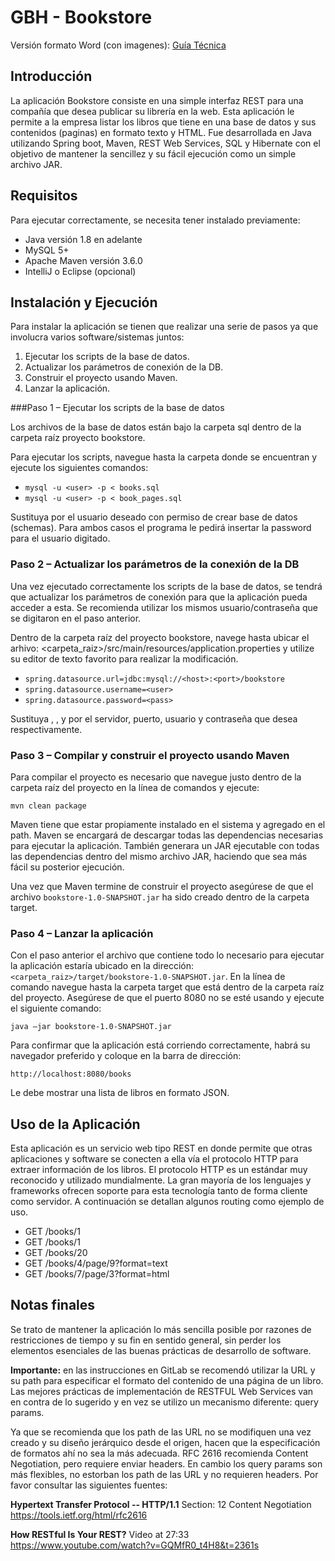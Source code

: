 # GBH - Bookstore

Versión formato Word (con imagenes):  [Guía Técnica ](/docs/bookstore.docx)

## Introducción
La aplicación Bookstore consiste en una simple interfaz REST para una compañía que desea publicar su librería en la web. Esta aplicación le permite a la empresa listar los libros que tiene en una base de datos y sus contenidos (paginas) en formato texto y HTML. Fue desarrollada en Java utilizando Spring boot, Maven, REST Web Services, SQL y Hibernate con el objetivo de mantener la sencillez y su fácil ejecución como un simple archivo JAR.

## Requisitos
Para ejecutar correctamente, se necesita tener instalado previamente:

* Java versión 1.8 en adelante
* MySQL 5+
* Apache Maven versión 3.6.0 
* IntelliJ  o Eclipse (opcional)



## Instalación y Ejecución
Para instalar la aplicación se tienen que realizar una serie de pasos ya que involucra varios software/sistemas juntos:

1. Ejecutar los scripts de la base de datos. 
2. Actualizar los parámetros de conexión de la DB.
3. Construir el proyecto usando Maven. 
4. Lanzar la aplicación.


###Paso 1 – Ejecutar los scripts de la base de datos

Los archivos de la base de datos están bajo la carpeta sql dentro de la carpeta raíz proyecto bookstore.

Para ejecutar los scripts, navegue hasta la carpeta donde se encuentran y ejecute los siguientes comandos: 


* ```mysql -u <user> -p < books.sql```
* ```mysql -u <user> -p < book_pages.sql```


Sustituya <user> por el usuario deseado con permiso de crear base de datos (schemas). Para ambos casos el programa le pedirá insertar la password para el usuario digitado.

### Paso 2 – Actualizar los parámetros de la conexión de la DB

Una vez ejecutado correctamente los scripts de la base de datos, se tendrá que actualizar los parámetros de conexión para que la aplicación pueda acceder a esta. Se recomienda utilizar los mismos usuario/contraseña que se digitaron en el paso anterior.

Dentro de la carpeta raíz del proyecto bookstore, navege hasta ubicar el arhivo: <carpeta_raiz>/src/main/resources/application.properties y utilize su editor de texto favorito para realizar la modificación.

* ```spring.datasource.url=jdbc:mysql://<host>:<port>/bookstore```
* ```spring.datasource.username=<user>```
* ```spring.datasource.password=<pass>```

Sustituya <host>, <port>, <user> y <pass> por el servidor, puerto, usuario y contraseña que desea respectivamente. 

### Paso 3 – Compilar y construir el proyecto usando Maven

Para compilar el proyecto es necesario que navegue justo dentro de la carpeta raíz del proyecto en la línea de comandos y ejecute: 

```
mvn clean package
```

Maven tiene que estar propiamente instalado en el sistema y agregado en el path. Maven se encargará de descargar todas las dependencias necesarias para ejecutar la aplicación. También generara un JAR ejecutable con todas las dependencias dentro del mismo archivo JAR, haciendo que sea más fácil su posterior ejecución.

Una vez que Maven termine de construir el proyecto asegúrese de que el archivo ```bookstore-1.0-SNAPSHOT.jar``` ha sido creado dentro de la carpeta target.


### Paso 4 – Lanzar la aplicación

Con el paso anterior el archivo que contiene todo lo necesario para ejecutar la aplicación estaría ubicado en la dirección: ```<carpeta_raiz>/target/bookstore-1.0-SNAPSHOT.jar```. En la línea de comando navegue hasta la carpeta target que está dentro de la carpeta raíz del proyecto. Asegúrese de que el puerto 8080 no se esté usando y ejecute el siguiente comando:

``` 
java –jar bookstore-1.0-SNAPSHOT.jar
```

Para confirmar que la aplicación está corriendo correctamente, habrá su navegador preferido y coloque en la barra de dirección:

``` 
http://localhost:8080/books
``` 

Le debe mostrar una lista de libros en formato JSON.

## Uso de la Aplicación

Esta aplicación es un servicio web tipo REST en donde permite que otras aplicaciones y software se conecten a ella vía el protocolo HTTP para extraer información de los libros. El protocolo HTTP es un estándar muy reconocido y utilizado mundialmente. La gran mayoría de los lenguajes y frameworks ofrecen soporte para esta tecnología tanto de forma cliente como servidor. A continuación se detallan algunos routing como ejemplo de uso.



* GET /books/1
* GET /books/1
* GET /books/20
* GET /books/4/page/9?format=text
* GET /books/7/page/3?format=html
 
## Notas finales

Se trato de mantener la aplicación lo más sencilla posible por razones de restricciones de tiempo y su fin en sentido general, sin perder los elementos esenciales de las buenas prácticas de desarrollo de software.

**Importante:** en las instrucciones en GitLab se recomendó utilizar la URL y su path para especificar el formato del contenido de una página de un libro. Las mejores prácticas de implementación de RESTFUL Web Services van en contra de lo sugerido y en vez se utilizo un mecanismo diferente: query  params.

Ya que se recomienda que los path de las URL no se modifiquen una vez creado y su diseño jerárquico desde el origen, hacen que la especificación de formatos ahí no sea la más adecuada. RFC 2616 recomienda Content Negotiation, pero requiere enviar headers. En cambio los query params son más flexibles, no estorban los path de las URL y no requieren headers. Por favor consultar las siguientes fuentes:

**Hypertext Transfer Protocol -- HTTP/1.1**
Section: 12 Content Negotiation https://tools.ietf.org/html/rfc2616

**How RESTful Is Your REST?**
Video at 27:33
https://www.youtube.com/watch?v=GQMfR0_t4H8&t=2361s